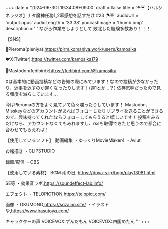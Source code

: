 +++
date = '2024-06-30T19:34:08+09:00'
draft = false
title = '☂☔【ハルシネラジオ】ナタ魔神任務1,2幕感想を話すだけ #23 ☂☔'
audioUrl = 'output.opus'
audioLength = '33:38'
podcastImage = 'thumb.bmp'
description = '''
ながら作業をしようとして
敗北した経験多数あり！！！

【SNS】

🪻Pleroma(pleniya):https://plrm.komaniya.work/users/kamosika

🐦X(Twitter):https://twitter.com/kamosika179 

🐘Mastodon(fedibird):https://fedibird.com/@kamosika

Xは基本的に動画投稿などの告知の際にみています！なので投稿が少なかったり、返事を返すのが遅くなったりします！(週1とか…？)
依存気味だったので見る頻度を減らしています…

今はPleromaの方をよく見ていて色々喋ったりしています！
Mastodon、Misskeyなどのアカウントがあればフォローしたりリプライを送ることができるので、興味持ってくれたならフォローしてもらえると嬉しいです！
投稿をみるだけなら、アカウントなくてもみれますし、rssも取得できたと思うので都合に合わせてもらえれば！

【使用しているソフト】
動画編集
・ゆっくりMovieMaker4
・Aviutl

お絵描き
・CLIPSTUDIO

録画/配信
・OBS

【使用している素材】
BGM
雨の日, https://dova-s.jp/bgm/play13081.html

SE等
・効果音ラボ,https://soundeffect-lab.info/

エフェクト
・TELOPICTION,https://telopict.com/

画像
・OKUMONO,https://sozaino.site/
・イラストや,https://www.irasutoya.com/

キャラクターの声
VOICEVOX:ずんだもん
VOICEVOX:四国めたん
'''
+++


